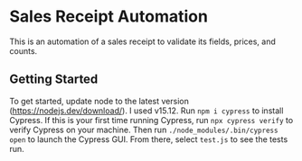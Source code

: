 # Sales Receipt Automation

This is an automation of a sales receipt to validate its fields, prices, and counts.

## Getting Started

To get started, update node to the latest version (https://nodejs.dev/download/). I used v15.12. Run `npm i cypress` to install Cypress. If this is your first time running Cypress, run `npx cypress verify` to verify Cypress on your machine. Then run `./node_modules/.bin/cypress open` to launch the Cypress GUI. From there, select `test.js` to see the tests run.
